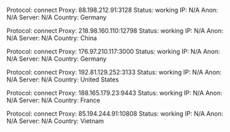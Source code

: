 Protocol: connect
Proxy: 88.198.212.91:3128
Status: working
IP: N/A
Anon: N/A
Server: N/A
Country: Germany

Protocol: connect
Proxy: 218.98.160.110:12798
Status: working
IP: N/A
Anon: N/A
Server: N/A
Country: China

Protocol: connect
Proxy: 176.97.210.117:3000
Status: working
IP: N/A
Anon: N/A
Server: N/A
Country: Germany

Protocol: connect
Proxy: 192.81.129.252:3133
Status: working
IP: N/A
Anon: N/A
Server: N/A
Country: United States

Protocol: connect
Proxy: 188.165.179.23:9443
Status: working
IP: N/A
Anon: N/A
Server: N/A
Country: France

Protocol: connect
Proxy: 85.194.244.91:10808
Status: working
IP: N/A
Anon: N/A
Server: N/A
Country: Vietnam

